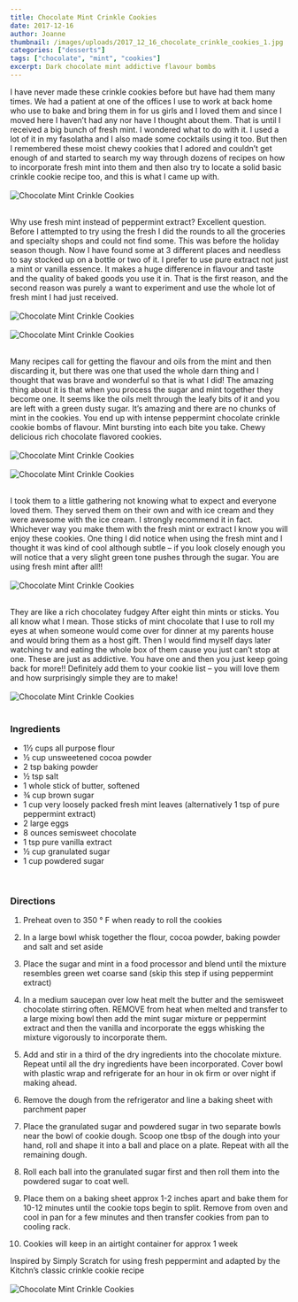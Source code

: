 ```yaml
---
title: Chocolate Mint Crinkle Cookies
date: 2017-12-16
author: Joanne
thumbnail: /images/uploads/2017_12_16_chocolate_crinkle_cookies_1.jpg
categories: ["desserts"]
tags: ["chocolate", "mint", "cookies"]
excerpt: Dark chocolate mint addictive flavour bombs
---
```


I have never made these crinkle cookies before but have had them many times. We had a patient at one of the offices I use to work at back home who use to bake and bring them in for us girls and I loved them and since I moved here I haven’t had any nor have I thought about them. That is until I received a big bunch of fresh mint. I wondered what to do with it. I used a lot of it in my fasolatha and I also made some cocktails using it too. But then I remembered these moist chewy cookies that I adored and couldn’t get enough of and started to search my way through dozens of recipes on how to incorporate fresh mint into them and then also try to locate a solid basic crinkle cookie recipe too, and this is what I came up with.
<br>
<br>
![Chocolate Mint Crinkle Cookies](/images/uploads/2017_12_16_chocolate_crinkle_cookies_2.jpg)
<br>
<br>

Why use fresh mint instead of peppermint extract? Excellent question. Before I attempted to try using the fresh I did the rounds to all the groceries and specialty shops and could not find some. This was before the holiday season though. Now I have found some at 3 different places and needless to say stocked up on a bottle or two of it. I prefer to use pure extract not just a mint or vanilla essence. It makes a huge difference in flavour and taste and the quality of baked goods you use it in. That is the first reason, and the second reason was purely a want to experiment and use the whole lot of fresh mint I had just received.
<br>
<br>
![Chocolate Mint Crinkle Cookies](/images/uploads/2017_12_16_chocolate_crinkle_cookies_3.jpg)
<br>
<br>
![Chocolate Mint Crinkle Cookies](/images/uploads/2017_12_16_chocolate_crinkle_cookies_4.jpg)
<br>
<br>

Many recipes call for getting the flavour and oils from the mint and then discarding it, but there was one that used the whole darn thing and I thought that was brave and wonderful so that is what I did! The amazing thing about it is that when you process the sugar and mint together they become one. It seems like the oils melt through the leafy bits of it and you are left with a green dusty sugar. It’s amazing and there are no chunks of mint in the cookies. You end up with intense peppermint chocolate crinkle cookie bombs of flavour.  Mint bursting into each bite you take.  Chewy delicious rich chocolate flavored cookies.
<br>
<br>
![Chocolate Mint Crinkle Cookies](/images/uploads/2017_12_16_chocolate_crinkle_cookies_5.jpg)
<br>
<br>
![Chocolate Mint Crinkle Cookies](/images/uploads/2017_12_16_chocolate_crinkle_cookies_6.jpg)
<br>
<br>

I took them to a little gathering not knowing what to expect and everyone loved them.  They served them on their own and with ice cream and they were awesome with the ice cream. I strongly recommend it in fact. Whichever way you make them with the fresh mint or extract I know you will enjoy these cookies. One thing I did notice when using the fresh mint and I thought it was kind of cool although subtle – if you look closely enough you will notice that a very slight green tone pushes through the sugar. You are using fresh mint after all!!
<br>
<br>
![Chocolate Mint Crinkle Cookies](/images/uploads/2017_12_16_chocolate_crinkle_cookies_7.jpg)
<br>
<br>

They are like a rich chocolatey fudgey After eight thin mints or sticks. You all know what I mean.  Those sticks of mint chocolate that I use to roll my eyes at when someone would come over for dinner at my parents house and would bring them as a host gift. Then I would find myself days later watching tv and eating the whole box of them cause you just can’t stop at one. These are just as addictive.  You have one and then you just keep going back for more!! Definitely add them to your cookie list – you will love them and how surprisingly simple they are to make!
<br>
<br>
![Chocolate Mint Crinkle Cookies](/images/uploads/2017_12_16_chocolate_crinkle_cookies_8.jpg)
<br>
<br>

### Ingredients

* 1&frac12; cups all purpose flour
* &frac12; cup unsweetened cocoa powder
* 2 tsp baking powder
* &frac12; tsp salt
* 1 whole stick of butter, softened
* &frac34; cup brown sugar
* 1 cup very loosely packed fresh mint leaves (alternatively 1 tsp of pure peppermint extract)
* 2 large eggs
* 8 ounces semisweet chocolate
* 1 tsp pure vanilla extract
* &frac12; cup granulated sugar
* 1 cup powdered sugar
<br>

### Directions

1. Preheat oven to 350 &deg; F when ready to roll the cookies

1. In a large bowl whisk together the flour, cocoa powder, baking powder and salt and set aside

1. Place the sugar and mint in a food processor and blend until the mixture resembles green wet coarse sand (skip this step if using peppermint extract)

1. In a medium saucepan over low heat melt the butter and the semisweet chocolate stirring often. REMOVE from heat when melted and transfer to a large mixing bowl then add the mint sugar mixture or peppermint extract and then the vanilla and incorporate the eggs whisking the mixture vigorously to incorporate them.

1. Add and stir in a third of the dry ingredients into the chocolate mixture. Repeat until all the dry ingredients have been incorporated. Cover bowl with plastic wrap and refrigerate for an hour in ok firm or over night if making ahead.

1. Remove the dough from the refrigerator and line a baking sheet with parchment paper

1. Place the granulated sugar and powdered sugar in two separate bowls near the bowl of cookie dough. Scoop one tbsp of the dough into your hand, roll and shape it into a ball and place on a plate. Repeat with all the remaining dough.

1. Roll each ball into the granulated sugar first and then roll them into the powdered sugar to coat well.

1. Place them on a baking sheet approx 1-2 inches apart and bake them for 10-12 minutes until the cookie tops begin to split. Remove from oven and cool in pan for a few minutes and then transfer cookies from pan to cooling rack.

1. Cookies will keep in an airtight container for approx 1 week

Inspired by Simply Scratch for using fresh peppermint and adapted by the Kitchn’s classic crinkle cookie recipe
<br>
<br>
![Chocolate Mint Crinkle Cookies](/images/uploads/2017_12_16_chocolate_crinkle_cookies_9.jpg)
